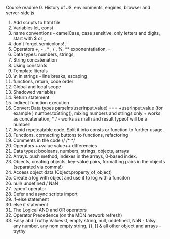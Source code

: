 Course readme
0. History of JS, environments, engines, browser and server-side js
1. Add scripts to html file
2. Variables let, const
3. name conventions - camelCase, case sensitive, only letters and digits, start with $ or _
4. don't forget semicolons! ;
5. Operators +, - , * , / , %, ** exponentatiation, =
6. Data types: numbers, strings, 
7. String concatenation
8. Using constants
9. Template literals
10. \n in strings - line breaks, escaping
11. functions, return, code order
12. Global and local scope
13. Shadowed variables
14. Return statement
15. Indirect function execution
16. Convert Data types parseInt(userInput.value) === +userInput.value (for example )
number.toString(), mixing numbers and strings only + works as concatenation, * / - works as math and result typeof will be a number!
17. Avoid repeteatable code. Split it into consts or function to further usage.
18. Functions, connecting buttons to functions, refactoring
19. Comments in the code //  /*  */ 
20. Operators ++value  value++ differencies 
21. Data types: booleans, numbers, strings, objects, arrays
22. Arrays. push method, indexes in the arrays, 0-based index.
23. Objects, creating objects, key-value pairs, formatting pairs in the objects (separated via comma!)
24. Access object data (Object.property_of_object)
25. Create a log with object and use it to log with a funciton
26. null/ undefined / NaN
27. typeof operator 
28. Defer and async scripts import
29. If-else statement
30. else if statement
31. The Logical AND and OR operators
32. Operator Precedence (on the MDN network refresh)
33. Falsy abd Truthy Values 0, empty string, null, undefined, NaN - falsy. any number, any nom empty string, {}, [] & all other object and arrays - trythy
